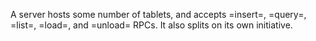 A server hosts some number of tablets, and accepts =insert=, =query=, =list=, =load=, and =unload= RPCs.  It also splits on its own initiative.